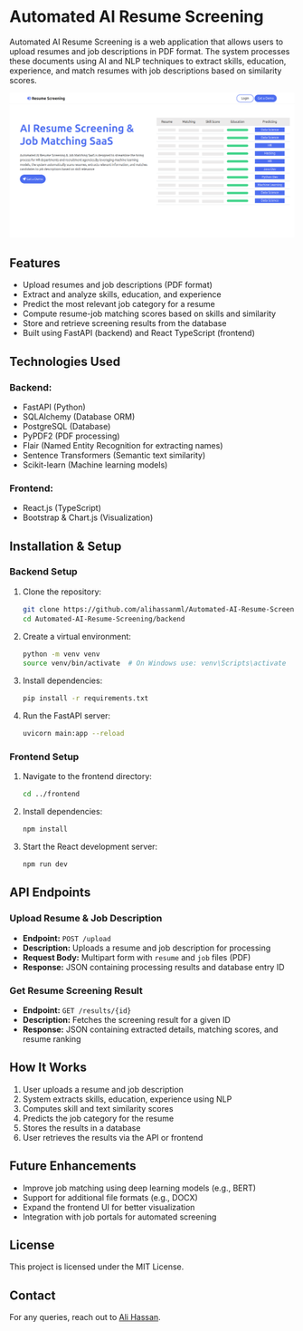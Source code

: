 # Automated AI Resume Screening

Automated AI Resume Screening is a web application that allows users to upload resumes and job descriptions in PDF format. The system processes these documents using AI and NLP techniques to extract skills, education, experience, and match resumes with job descriptions based on similarity scores.

![Resume Screening Demo](frontend_image.png)


## Features
- Upload resumes and job descriptions (PDF format)
- Extract and analyze skills, education, and experience
- Predict the most relevant job category for a resume
- Compute resume-job matching scores based on skills and similarity
- Store and retrieve screening results from the database
- Built using FastAPI (backend) and React TypeScript (frontend)

## Technologies Used
### Backend:
- FastAPI (Python)
- SQLAlchemy (Database ORM)
- PostgreSQL (Database)
- PyPDF2 (PDF processing)
- Flair (Named Entity Recognition for extracting names)
- Sentence Transformers (Semantic text similarity)
- Scikit-learn (Machine learning models)

### Frontend:
- React.js (TypeScript)
- Bootstrap & Chart.js (Visualization)

## Installation & Setup

### Backend Setup
1. Clone the repository:
   ```bash
   git clone https://github.com/alihassanml/Automated-AI-Resume-Screening.git
   cd Automated-AI-Resume-Screening/backend
   ```
2. Create a virtual environment:
   ```bash
   python -m venv venv
   source venv/bin/activate  # On Windows use: venv\Scripts\activate
   ```
3. Install dependencies:
   ```bash
   pip install -r requirements.txt
   ```
4. Run the FastAPI server:
   ```bash
   uvicorn main:app --reload
   ```

### Frontend Setup
1. Navigate to the frontend directory:
   ```bash
   cd ../frontend
   ```
2. Install dependencies:
   ```bash
   npm install
   ```
3. Start the React development server:
   ```bash
   npm run dev
   ```

## API Endpoints
### Upload Resume & Job Description
- **Endpoint:** `POST /upload`
- **Description:** Uploads a resume and job description for processing
- **Request Body:** Multipart form with `resume` and `job` files (PDF)
- **Response:** JSON containing processing results and database entry ID

### Get Resume Screening Result
- **Endpoint:** `GET /results/{id}`
- **Description:** Fetches the screening result for a given ID
- **Response:** JSON containing extracted details, matching scores, and resume ranking

## How It Works
1. User uploads a resume and job description
2. System extracts skills, education, experience using NLP
3. Computes skill and text similarity scores
4. Predicts the job category for the resume
5. Stores the results in a database
6. User retrieves the results via the API or frontend

## Future Enhancements
- Improve job matching using deep learning models (e.g., BERT)
- Support for additional file formats (e.g., DOCX)
- Expand the frontend UI for better visualization
- Integration with job portals for automated screening

## License
This project is licensed under the MIT License.

## Contact
For any queries, reach out to [Ali Hassan](https://github.com/alihassanml).


